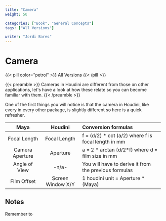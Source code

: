 ```yaml
---
title: "Camera"
weight: 50

categories: ["Book", "General Concepts"]
tags: ["All Versions"]

writer: "Jordi Bares"
---
```


# Camera

{{< pill color="petrol" >}}
All Versions
{{< /pill >}}

{{< preamble >}}
Cameras in Houdini are different from those on other applications, let's have a look at how these relate so you can become familiar with them.
{{< /preamble >}}

One of the first things you will notice is that the camera in Houdini, like every in every other package, is slightly different so here is a quick refresher.

| Maya            | Houdini           | Conversion formulas                                   |
| :-------------: | :---------------: | :---------------------------------------------------- |
| Focal Length    | Focal Length      | f = (d/2) \* cot (a/2) where f is focal length in mm  |
| Camera Aperture | Aperture          | a = 2 * arctan (d/2*f) where d = film size in mm      |
| Angle of View   | -n/a-             | You will have to derive it from the previous formulas |
| Film Offset     | Screen Window X/Y | 1 houdini unit = Aperture \* (Maya)                   |

## Notes

Remember to